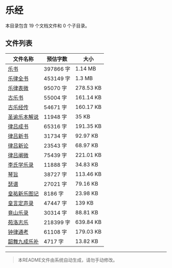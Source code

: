 # 乐经

本目录包含 19 个文档文件和 0 个子目录。

## 文件列表

| 文件名称 | 预估字数 | 大小 |
|---------|---------|------|
| [乐书](儒藏/乐经/乐书.md) | 397866 字 | 1.14 MB |
| [乐律全书](儒藏/乐经/乐律全书.md) | 453149 字 | 1.3 MB |
| [乐律表微](儒藏/乐经/乐律表微.md) | 95070 字 | 278.53 KB |
| [古乐书](儒藏/乐经/古乐书.md) | 55004 字 | 161.14 KB |
| [古乐经传](儒藏/乐经/古乐经传.md) | 54671 字 | 160.17 KB |
| [圣谕乐本解说](儒藏/乐经/圣谕乐本解说.md) | 11948 字 | 35 KB |
| [律吕成书](儒藏/乐经/律吕成书.md) | 65316 字 | 191.35 KB |
| [律吕新书](儒藏/乐经/律吕新书.md) | 31734 字 | 92.97 KB |
| [律吕新论](儒藏/乐经/律吕新论.md) | 23543 字 | 68.97 KB |
| [律吕阐微](儒藏/乐经/律吕阐微.md) | 75439 字 | 221.01 KB |
| [李氏学乐录](儒藏/乐经/李氏学乐录.md) | 11888 字 | 34.83 KB |
| [琴旨](儒藏/乐经/琴旨.md) | 38727 字 | 113.46 KB |
| [瑟谱](儒藏/乐经/瑟谱.md) | 27021 字 | 79.16 KB |
| [皇祐新乐图记](儒藏/乐经/皇祐新乐图记.md) | 8186 字 | 23.98 KB |
| [皇言定声录](儒藏/乐经/皇言定声录.md) | 47447 字 | 139 KB |
| [竟山乐录](儒藏/乐经/竟山乐录.md) | 30314 字 | 88.81 KB |
| [苑洛志乐](儒藏/乐经/苑洛志乐.md) | 218399 字 | 639.84 KB |
| [钟律通考](儒藏/乐经/钟律通考.md) | 61108 字 | 179.03 KB |
| [韶舞九成乐补](儒藏/乐经/韶舞九成乐补.md) | 4717 字 | 13.82 KB |

---

> 本README文件由系统自动生成，请勿手动修改。
